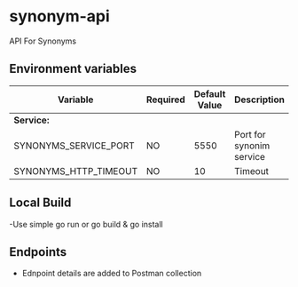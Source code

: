 # synonym-api
API For Synonyms


## Environment variables

| Variable                                          | Required | Default Value                     | Description                                      |
| ------------------------------------------------- | -------- | --------------------------------- | ----------------------------------------------   |
| **Service:**                                                                                                                                        |
| SYNONYMS_SERVICE_PORT                               | NO       | 5550                              | Port for synonim service                       |
| SYNONYMS_HTTP_TIMEOUT                               | NO       | 10                                | Timeout                                        |


## Local Build
 -Use simple go run or go build & go install 

## Endpoints 
 - Ednpoint details are added to Postman collection
